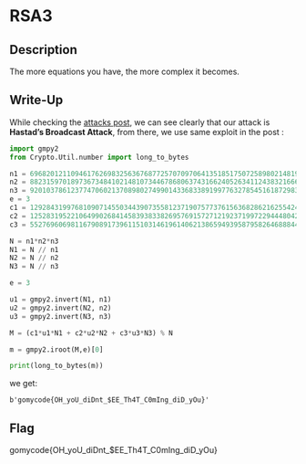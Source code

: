 # RSA3

## Description

The more equations you have, the more complex it becomes.


## Write-Up

While checking the [attacks post](https://bitsdeep.com/posts/attacking-rsa-for-fun-and-ctf-points-part-2/), we can see clearly that our attack is **Hastad’s Broadcast Attack**, from there, we use same exploit in the post :

```py
import gmpy2
from Crypto.Util.number import long_to_bytes

n1 = 69682012110946176269832563676877257070970641351851750725898021481935576372492990091790770027162583097636512351920632112419577312688342744314111202453652638985013305431492565158966982150443924917497891036558083932761674808208859852701735866061125336352228610990064496241513021654853113073731961297416640916099
n2 = 88231597018973673484102148107344678680637431662405263411243832166644136084998946460066245254981380072439355030236195479208338423168531152186188969982789350711738336007797052299550536009072834277498645018250398051395340715375186472304155397056146801004681913736438063177935801692244347037015293229993583163703
n3 = 92010378612377470602137089802749901433683389199776327854516187298311916773058147646609772090091180126397108861709969363652833958517116418809529604326071491910923606354291027262496013674118752830214949110599201636515237162723268176812960164856493485677508695683511263285168669569942394864802391493693882047073
e = 3
c1 = 12928431997681090714550344390735581237190757737615636828621625542473435524004925393944210134794574509309877516619248439892998979302394835296415138941498979267087122478896133808911348754293246704059320121521630408263524369805254852289269063621645812279450255567701065496745996710357733549446596490141983306550
c2 = 12528319522106499026841458393833826957691572712192371997229444804294647163240519049314796962781471575205766383885896472711490777108548853111055606589475674723360155457194558632325228816871926465723435498598687097869786841962341272257593972484431788489127723140115783546447341432315788124092462352501063188948
c3 = 5527696069811679089173961151031461961406213865949395879582646888443775226143775872675328844553568304915392629478266679968931447909384982982491948869531690196548051311443218270000953639795275560064147317282694500898461289278017192664006551420578481567736142751617173101429357226163049661105049064393816729092

N = n1*n2*n3
N1 = N // n1
N2 = N // n2
N3 = N // n3

e = 3

u1 = gmpy2.invert(N1, n1)
u2 = gmpy2.invert(N2, n2)
u3 = gmpy2.invert(N3, n3)

M = (c1*u1*N1 + c2*u2*N2 + c3*u3*N3) % N

m = gmpy2.iroot(M,e)[0]

print(long_to_bytes(m))
```

we get:

```
b'gomycode{OH_yoU_diDnt_$EE_Th4T_C0mIng_diD_yOu}'
```


## Flag

gomycode{OH_yoU_diDnt_$EE_Th4T_C0mIng_diD_yOu}
